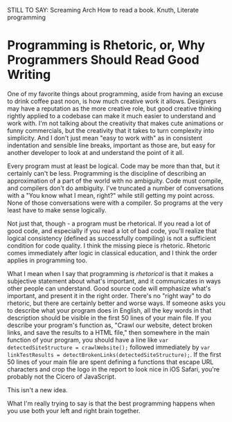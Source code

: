 STILL TO SAY:
Screaming Arch
How to read a book.
Knuth, Literate programming

# Programming is Rhetoric, or, Why Programmers Should Read Good Writing

One of my favorite things about programming, aside from having an excuse to drink coffee past noon, is how much creative work it allows. Designers may have a reputation as the more creative role, but good creative thinking rightly applied to a codebase can make it much easier to understand and work with. I'm not talking about the creativity that makes cute animations or funny commercials, but the creativity that it takes to turn complexity into simplicity. And I don't just mean "easy to work with" as in consistent indentation and sensible line breaks, important as those are, but easy for another developer to look at and understand the point of it all.

Every program must at least be logical. Code may be more than that, but it certainly can't be less. Programming is the discipline of describing an approximation of a part of the world with no ambiguity. Code must compile, and compilers don't do ambiguity. I've truncated a number of conversations with a "You know what I mean, right?" while still getting my point across. None of those conversations were with a compiler. So programs at the very least have to make sense logically.

Not just that, though - a program must be rhetorical. If you read a lot of good code, and especially if you read a lot of bad code, you'll realize that logical consistency (defined as successfully compiling) is not a sufficient condition for code quality. I think the missing piece is rhetoric. Rhetoric comes immediately after logic in classical education, and I think the order applies in programming too.

What I mean when I say that programming is _rhetorical_ is that it makes a subjective statement about what's important, and it communicates in ways other people can understand. Good source code will emphasize what's important, and present it in the right order. There's no "right way" to do rhetoric, but there are certainly better and worse ways. If someone asks you to describe what your program does in English, all the key words in that description should be visible in the first 50 lines of your main file. If you describe your program's function as, "Crawl our website, detect broken links, and save the results to a HTML file," then somewhere in the main function of your program, you should have a line like `var detectedSiteStructure = crawlWebsite();` followed immediately by `var linkTestResults = detectBrokenLinks(detectedSiteStructure);`. If the first 50 lines of your main file are spent defining a functions that escape URL characters and crop the logo in the report to look nice in iOS Safari, you're probably not the Cicero of JavaScript. 

This isn't a new idea.

What I'm really trying to say is that the best programming happens when you use both your left and right brain together.
